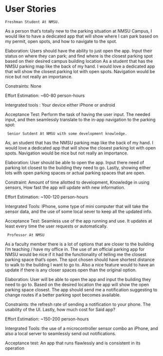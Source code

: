 # User Stories

    Freshman Student At NMSU.

As a person that’s totally new to the parking situation at NMSU Campus, I would like to
have a dedicated app that will show where I can park based on my permit, open spots, and how to navigate to the spot.

Elaboration: Users should have the ability to just open the app. Input their status on where
they can park; and find where is the closest parking spot based on their desired campus building location
As a student that has the NMSU parking map like the back of my hand. I would love a
dedicated app that will show the closest parking lot with open spots. Navigation would be nice but not really an importance.
	 	 	
 Constraints: None
				

 Effort Estimation: ~60-80 person-hours
			
 Intergrated tools : Your device either iPhone or android
	 	 	
 Acceptance Test: Perform the task of having the user input. The needed input, and then 
seamlessly translate to the in-app navigation to the parking spot:
	 

	 	 	
     Senior Sutdent At NMSU with some development knowledge.
	 	 	
            
 As, an student that has the NMSU parking map like the back of my hand. I would love a 
dedicated app that will show the closest parking lot with open spots. Navigation would be nice but not 
really an importance.

 Elaboration: User should be able to open the app. Input there need of parking lot closest to 
the building they need to go. Lastly, showing either lots with open parking spaces or actual parking spaces 
that are open.
			

 Constraint: Amount of time allotted to development, Knowledge in using sensors, How fast 
the app will update with new information.
	 

 Effort Estimation: ~100-120 person-hours
			
 Intergrated Tools: IPhone, some type of mini computer that will take the sensor data, and 
the use of some local sever to keep all the updated info.
	 	 	
 Acceptance Test: Seamless use of the app running and use. It updates at least every time 
the user requests or automatically.


     Professor At NMSU
	 	 	
 As a faculty member there is a lot of options that are closer to the building I’m teaching /
have my office in. The use of an official parking app for NMSU would be nice if it had the functionality of telling me the closest parking space that’s open. The spot chosen should have shortest distance to walk to the building I want to go to. Also a nice feature would to have an update if there is any closer spaces open than the original option.
	 	 	
 Elaboration: User will be able to open the app and input the building they need to go to. Based on the desired location the app will show the open parking space closest. The app should send me a notification suggesting to change routes if a better parking spot becomes available.
	 	 	
 Constraints: the refresh rate of sending a notification to your phone. The usability of the UI. 
Lastly, how much cost for Said app?
			
 Effort Estimation: ~150-200 person-hours
			
 Intergrated Tools: the use of a microcontroller sensor combo an iPhone, and also a local 
server to seamlessly send out notifications.
	 	 	
 Acceptance test: An app that runs flawlessly and is consistent in its operation